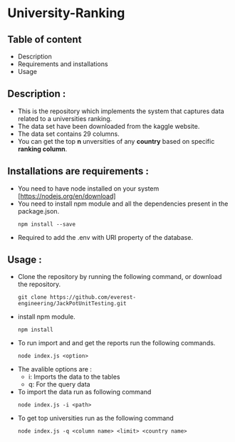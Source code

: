 # University-Ranking

## Table of content 
- Description
- Requirements and installations
- Usage
## Description :
- This is the repository which implements the system that captures data related to a universities ranking.
- The data set have been downloaded from the kaggle website.
- The data set contains 29 columns.
- You can get the top **n** unversities of any **country** based on specific **ranking column**.

## Installations are requirements :
- You need to have node installed on your system [https://nodejs.org/en/download]
- You need to install npm module and all the dependencies present in the package.json.
  ```
  npm install --save
  ```
- Required to add the .env with URI property of the database.
  
## Usage :

- Clone the repository by running the following command, or download the repository.
  ```
  git clone https://github.com/everest-engineering/JackPotUnitTesting.git
  ```
- install npm module.
  ```
  npm install
  ```
- To run import and and get the reports run the following commands.
  ```
  node index.js <option>
  ```
- The avalible options are :
  - i: Imports the data to the tables
  - q: For the query data 
- To import the data  run as following command
  ```
  node index.js -i <path>
  ```
- To get top universities run as the following command
   ```
  node index.js -q <column name> <limit> <country name>
  ```
